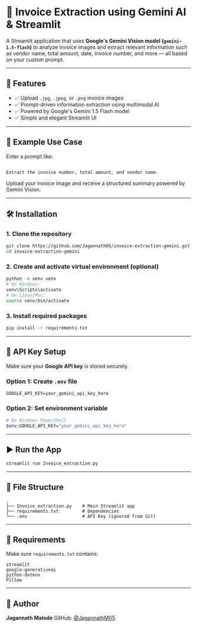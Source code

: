 # 🧾 Invoice Extraction using Gemini AI & Streamlit

A Streamlit application that uses **Google's Gemini Vision model (`gemini-1.5-flash`)** to analyze invoice images and extract relevant information such as vendor name, total amount, date, invoice number, and more — all based on your custom prompt.

---

## 🚀 Features

- ✅ Upload `.jpg`, `.jpeg`, or `.png` invoice images
- ✅ Prompt-driven information extraction using multimodal AI
- ✅ Powered by Google's Gemini 1.5 Flash model
- ✅ Simple and elegant Streamlit UI

---

## 📂 Example Use Case

Enter a prompt like:

```

Extract the invoice number, total amount, and vendor name.

````

Upload your invoice image and receive a structured summary powered by Gemini Vision.

---

## 🛠️ Installation

### 1. Clone the repository

```bash
git clone https://github.com/Jagannath05/invoice-extraction-gemini.git
cd invoice-extraction-gemini
````

### 2. Create and activate virtual environment (optional)

```bash
python -m venv venv
# On Windows:
venv\Scripts\activate
# On Linux/Mac:
source venv/bin/activate
```

### 3. Install required packages

```bash
pip install -r requirements.txt
```

---

## 🔐 API Key Setup

Make sure your **Google API key** is stored securely.

### Option 1: Create `.env` file

```env
GOOGLE_API_KEY=your_gemini_api_key_here
```

### Option 2: Set environment variable

```bash
# On Windows PowerShell
$env:GOOGLE_API_KEY="your_gemini_api_key_here"
```

---

## ▶️ Run the App

```bash
streamlit run Invoice_extraction.py
```

---

## 📁 File Structure

```
.
├── Invoice_extraction.py    # Main Streamlit app
├── requirements.txt         # Dependencies
└── .env                     # API Key (ignored from Git)
```

---

## 📝 Requirements

Make sure `requirements.txt` contains:

```text
streamlit
google-generativeai
python-dotenv
Pillow
```

---



## 🙋 Author

**Jagannath Malode**
GitHub: [@JagannathM05](https://github.com/JagannathM05)

